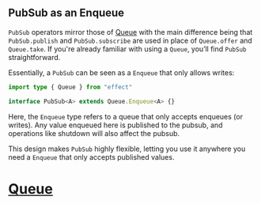 ## PubSub as an Enqueue

`PubSub` operators mirror those of [Queue](/docs/concurrency/queue/) with the main difference being that `PubSub.publish` and `PubSub.subscribe` are used in place of `Queue.offer` and `Queue.take`. If you're already familiar with using a `Queue`, you’ll find `PubSub` straightforward.

Essentially, a `PubSub` can be seen as a `Enqueue` that only allows writes:

```ts twoslash showLineNumbers=false
import type { Queue } from "effect"

interface PubSub<A> extends Queue.Enqueue<A> {}
```

Here, the `Enqueue` type refers to a queue that only accepts enqueues (or writes). Any value enqueued here is published to the pubsub, and operations like shutdown will also affect the pubsub.

This design makes `PubSub` highly flexible, letting you use it anywhere you need a `Enqueue` that only accepts published values.

# [Queue](https://effect.website/docs/concurrency/queue/)
